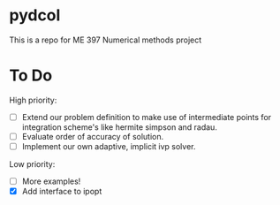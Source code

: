 # pydcol
This is a repo for ME 397 Numerical methods project

# To Do

High priority:
- [ ] Extend our problem definition to make use of intermediate points for integration scheme's like hermite simpson and radau.
- [ ] Evaluate order of accuracy of solution.
- [ ] Implement our own adaptive, implicit ivp solver.

Low priority:
- [ ] More examples!
- [x] Add interface to ipopt
